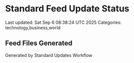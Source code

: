# Standard Feed Update Status
Last updated: Sat Sep  6 08:38:24 UTC 2025
Categories: technology,business,world

## Feed Files Generated

Generated by Standard Updates Workflow
